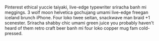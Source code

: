 Pinterest ethical yuccie taiyaki, live-edge typewriter sriracha banh mi meggings. 3 wolf moon helvetica gochujang umami live-edge freegan iceland brunch iPhone. Four loko twee seitan, snackwave man braid +1 scenester. Sriracha shabby chic umami green juice you probably haven't heard of them retro craft beer banh mi four loko copper mug fam cold-pressed.